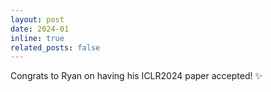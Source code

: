 ```yaml
---
layout: post
date: 2024-01
inline: true
related_posts: false
---
```


Congrats to Ryan on having his ICLR2024 paper accepted! :sparkles: 